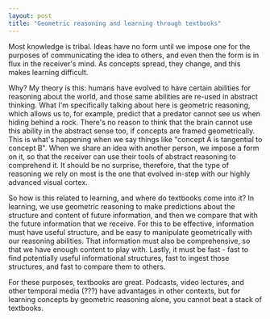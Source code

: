 ```yaml
---
layout: post
title: "Geometric reasoning and learning through textbooks"
---
```


Most knowledge is tribal. Ideas have no form until we impose one for the purposes of communicating the idea to others,
and even then the form is in flux in the receiver's mind. As concepts spread, they change, and this makes learning
difficult.

Why? My theory is this: humans have evolved to have certain abilities for reasoning about the world, and those same abilities
are re-used in abstract thinking. What I'm specifically talking about here is geometric reasoning, which allows us to, for
example, predict that a predator cannot see us when hiding behind a rock. There's no reason to think that the brain
cannot use this ability in the abstract sense too, if concepts are framed geometrically. This is what's happening when we
say things like "concept A is tangential to concept B". When we share an idea with another person, we impose a form on
it, so that the receiver can use their tools of abstract reasoning to comprehend it. It should be no surprise,
therefore, that the type of reasoning we rely on most is the one that evolved in-step with our highly advanced visual cortex.

So how is this related to learning, and where do textbooks come into it? In learning, we use geometric reasoning to make
predictions about the structure and content of future information, and then we compare that with the future information that 
we receive. For this to be effective, information must have useful structure, and be easy to manipulate geometrically
with our reasoning abilities. That information must also be comprehensive, so that we have enough content to play with. 
Lastly, it must be fast - fast to find potentially useful informational structures, fast to ingest those structures, and
fast to compare them to others.

For these purposes, textbooks are great. Podcasts, video lectures, and other temporal media (???) have advantages in
other contexts, but for learning concepts by geometric reasoning alone, you cannot beat a stack of textbooks.

